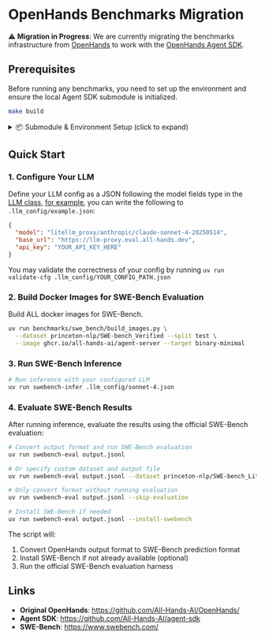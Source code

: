 # OpenHands Benchmarks Migration

⚠️ **Migration in Progress**: We are currently migrating the benchmarks infrastructure from [OpenHands](https://github.com/All-Hands-AI/OpenHands/) to work with the [OpenHands Agent SDK](https://github.com/All-Hands-AI/agent-sdk).

## Prerequisites

Before running any benchmarks, you need to set up the environment and ensure the local Agent SDK submodule is initialized.

```bash
make build
```

<details>
<summary>📦 Submodule & Environment Setup (click to expand)</summary>

### 🧩 1. Initialize the Agent SDK submodule

The Benchmarks project uses a **local git submodule** for the [OpenHands Agent SDK](https://github.com/All-Hands-AI/agent-sdk).  
This ensures your code runs against a specific, reproducible commit.

Run once after cloning (already done in `make build` for you):

```bash
git submodule update --init --recursive
```

This command will:
- clone the SDK into `vendor/agent-sdk/`
- check out the exact commit pinned by this repo
- make it available for local development (`uv sync` will install from the local folder)

If you ever clone this repository again, remember to re-initialize the submodule with the same command.

---

### 🏗️ 2. Build the environment

Once the submodule is set up, install dependencies via [uv](https://docs.astral.sh/uv):

```bash
make build
```

This runs:

```bash
uv sync
```

and ensures the `openhands-*` packages (SDK, tools, workspace, agent-server) are installed **from the local workspace** declared in `pyproject.toml`.

---

### 🔄 3. Update the submodule (when SDK changes)

If you want to update to a newer version of the SDK:

```bash
cd vendor/agent-sdk
git fetch
git checkout <new_commit_or_branch>
cd ../..
git add vendor/agent-sdk
git commit -m "Update agent-sdk submodule to <new_commit_sha>"
```

Then re-run:

```bash
make build
```

to rebuild your environment with the new SDK code.

</details>

## Quick Start

### 1. Configure Your LLM

Define your LLM config as a JSON following the model fields type in the [LLM class](https://github.com/All-Hands-AI/agent-sdk/blob/main/openhands/sdk/llm/llm.py#L93), [for example](.llm_config/example.json), you can write the following to `.llm_config/example.json`:

```json
{
  "model": "litellm_proxy/anthropic/claude-sonnet-4-20250514",
  "base_url": "https://llm-proxy.eval.all-hands.dev",
  "api_key": "YOUR_API_KEY_HERE"
}
```

You may validate the correctness of your config by running `uv run validate-cfg .llm_config/YOUR_CONFIG_PATH.json`

### 2. Build Docker Images for SWE-Bench Evaluation
Build ALL docker images for SWE-Bench.
```bash
uv run benchmarks/swe_bench/build_images.py \
  --dataset princeton-nlp/SWE-bench_Verified --split test \
  --image ghcr.io/all-hands-ai/agent-server --target binary-minimal
```


### 3. Run SWE-Bench Inference
```bash
# Run inference with your configured LLM
uv run swebench-infer .llm_config/sonnet-4.json
```

### 4. Evaluate SWE-Bench Results
After running inference, evaluate the results using the official SWE-Bench evaluation:

```bash
# Convert output format and run SWE-Bench evaluation
uv run swebench-eval output.jsonl

# Or specify custom dataset and output file
uv run swebench-eval output.jsonl --dataset princeton-nlp/SWE-bench_Lite --output-file results.swebench.jsonl

# Only convert format without running evaluation
uv run swebench-eval output.jsonl --skip-evaluation

# Install SWE-Bench if needed
uv run swebench-eval output.jsonl --install-swebench
```

The script will:
1. Convert OpenHands output format to SWE-Bench prediction format
2. Install SWE-Bench if not already available (optional)
3. Run the official SWE-Bench evaluation harness

## Links

- **Original OpenHands**: https://github.com/All-Hands-AI/OpenHands/
- **Agent SDK**: https://github.com/All-Hands-AI/agent-sdk
- **SWE-Bench**: https://www.swebench.com/
